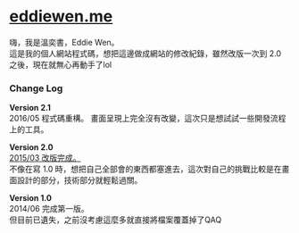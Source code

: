 # [eddiewen.me](http://eddiewen.me)

嗨，我是溫奕書，Eddie Wen。  
這是我的個人網站程式碼，想把這邊做成網站的修改紀錄，雖然改版一次到 2.0 之後，現在就無心再動手了lol

### Change Log

**Version 2.1**  
2016/05 程式碼重構。
畫面呈現上完全沒有改變，這次只是想試試一些開發流程上的工具。

**Version 2.0**  
[2015/03 改版完成。](https://www.facebook.com/Eddie.Wen.tw/posts/801367433272166)  
不像在寫 1.0 時，想把自己全部會的東西都塞進去，這次對自己的挑戰比較是在畫面設計的部分，技術部分就輕鬆過關。

**Version 1.0**  
2014/06 完成第一版。  
但目前已遺失，之前沒考慮這麼多就直接將檔案覆蓋掉了QAQ
